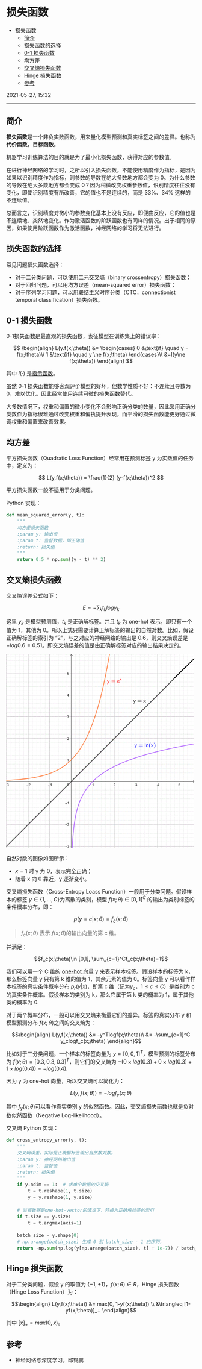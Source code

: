 # 损失函数

- [损失函数](#损失函数)
  - [简介](#简介)
  - [损失函数的选择](#损失函数的选择)
  - [0-1 损失函数](#0-1-损失函数)
  - [均方差](#均方差)
  - [交叉熵损失函数](#交叉熵损失函数)
  - [Hinge 损失函数](#hinge-损失函数)
  - [参考](#参考)

2021-05-27, 15:32
***

## 简介

**损失函数**是一个非负实数函数，用来量化模型预测和真实标签之间的差异。也称为**代价函数**，**目标函数**。

机器学习训练算法的目的就是为了最小化损失函数，获得对应的参数值。

在进行神经网络的学习时，之所以引入损失函数，不能使用精度作为指标，是因为如果以识别精度作为指标，则参数的导数在绝大多数地方都会变为 0。为什么参数的导数在绝大多数地方都会变成 0？因为稍微改变权重参数值，识别精度往往没有变化，即使识别精度有所改善，它的值也不是连续的，而是 33%、34% 这样的不连续值。

总而言之，识别精度对微小的参数变化基本上没有反应，即便由反应，它的值也是不连续地、突然地变化。作为激活函数的阶跃函数也有同样的情况。出于相同的原因，如果使用阶跃函数作为激活函数，神经网络的学习将无法进行。

## 损失函数的选择

常见问题损失函数选择：

- 对于二分类问题，可以使用二元交叉熵（binary crossentropy）损失函数；
- 对于回归问题，可以用均方误差（mean-squared error）损失函数；
- 对于序列学习问题，可以用联结主义时序分类（CTC，connectionist temporal classification）损失函数。

## 0-1 损失函数

0-1损失函数是最直观的损失函数，表征模型在训练集上的错误率：

$$
\begin{align}
L(y.f(x;\theta)) &= \begin{cases}
0 &\text{if} \quad y = f(x;\theta)\\
1 &\text{if} \quad y \ne f(x;\theta)
\end{cases}\\
&=I(y\ne f(x;\theta))
\end{align}
$$

其中 $I(\cdot)$ 是[指示函数](数学基础/../函数基础.md#指示函数)。

虽然 0-1 损失函数能够客观评价模型的好坏，但数学性质不好：不连续且导数为 0，难以优化。因此经常使用连续可微的损失函数替代。

大多数情况下，权重和偏置的微小变化不会影响正确分类的数量，因此采用正确分类数作为指标很难通过改变权重和偏执提升表现，而平滑的损失函数能更好通过微调权重和偏置来改善效果。

## 均方差

平方损失函数（Quadratic Loss Function）经常用在预测标签 y 为实数值的任务中，定义为：

$$
L(y,f(x;\theta)) = \frac{1}{2} (y-f(x;\theta))^2
$$

平方损失函数一般不适用于分类问题。

Python 实现：

```py
def mean_squared_error(y, t):
    """
    均方差损失函数
    :param y: 输出值
    :param t: 监督数据，即正确值
    :return: 损失值
    """
    return 0.5 * np.sum((y - t) ** 2)
```

## 交叉熵损失函数

交叉熵误差公式如下：

$$
E = -\sum_k t_klogy_k
$$

这里 $y_k$ 是模型预测值，$t_k$ 是正确解标签。并且 $t_k$ 为 one-hot 表示，即只有一个值为 1，其他为 0。所以上式只需要计算正解标签的输出的自然对数。比如，假设正确解标签的索引为 “2”，与之对应的神经网络的输出是 0.6，则交叉熵误差是 $-log0.6=0.51$。即交叉熵误差的值是由正确解标签对应的输出结果决定的。

<img src="images/2021-08-04-14-11-54.png" width="500">

自然对数的图像如图所示：

- $x=1$ 时 y 为 0，表示完全正确；
- 随着 x 向 0 靠近，y 逐渐变小。

交叉熵损失函数（Cross-Entropy Loass Function）一般用于分类问题。假设样本的标签 $y \in \{1,...,C\}$为离散的类别，模型 $f(x;\theta) \in [0,1]^C$ 的输出为类别标签的条件概率分布，即：

$$p(y=c|x;\theta)=f_c(x;\theta)$$

> $f_c(x;\theta)$ 表示 $f(x;\theta)$的输出向量的第 c 维。

并满足：

$$f_c(x;\theta)\in [0,1],  \sum_{c=1}^Cf_c(x;\theta)=1$$

我们可以用一个 C 维的 [one-hot 向量](函数基础.md#one-hot-向量) y 来表示样本标签。假设样本的标签为 k，那么标签向量 y 只有第 k 维的值为 1，其余元素的值为 0。标签向量 y 可以看作样本标签的真实条件概率分布 $p_r(y|x)$，即第 c 维（记为$y_c$，$1\le c \le C$）是类别为 c 的真实条件概率。假设样本的类别为 k，那么它属于第 k 类的概率为 1，属于其他类的概率为 0.

对于两个概率分布，一般可以用交叉熵来衡量它们的差异。标签的真实分布 y  和模型预测分布 $f(x;\theta)$之间的交叉熵为：

$$\begin{align}
L(y,f(x;\theta)) &= -y^Tlogf(x;\theta)\\
&= -\sum_{c=1}^C y_clogf_c(x;\theta)
\end{align}$$

比如对于三分类问题，一个样本的标签向量为 $y=[0,0,1]^T$，模型预测的标签分布为 $f(x;\theta)=[0.3,0.3,0.3]^T$，则它们的交叉熵为 $-(0\times log(0.3)+0\times log(0.3)+1\times log(0.4))=-log(0.4)$.

因为 y 为 one-hot 向量，所以交叉熵可以简化为：

$$L(y,f(x;\theta))=-logf_y(x;\theta)$$

其中 $f_y(x;\theta)$可以看作真实类别 y 的似然函数。因此，交叉熵损失函数也就是负对数似然函数（Negative Log-likelihood）。

交叉熵 Python 实现：

```py
def cross_entropy_error(y, t):
    """
    交叉熵误差，实际是正确解标签输出自然数对数。
    :param y: 神经网络输出值
    :param t: 监督值
    :return: 损失值
    """
    if y.ndim == 1:  # 求单个数据的交叉熵
        t = t.reshape(1, t.size)
        y = y.reshape(1, y.size)

    # 监督数据是one-hot-vector的情况下，转换为正确解标签的索引
    if t.size == y.size:
        t = t.argmax(axis=1)

    batch_size = y.shape[0]
    # np.arange(batch_size) 生成 0 到 batch_size - 1 的序列，
    return -np.sum(np.log(y[np.arange(batch_size), t] + 1e-7)) / batch_size # 加上 1e-7 是为了避免出现 np.log(0) 变为负无穷的情况。
```

## Hinge 损失函数

对于二分类问题，假设 y 的取值为 $\{-1,+1\}$，$f(x;\theta)\in R$，Hinge 损失函数（Hinge Loss Function）为：

$$\begin{align}
L(y,f(x;\theta)) &= max(0, 1-yf(x;\theta)) \\
&\triangleq [1-yf(x;\theta)]_+
\end{align}$$

其中 $[x]_+=max(0,x)$。

## 参考

- 神经网络与深度学习，邱锡鹏
